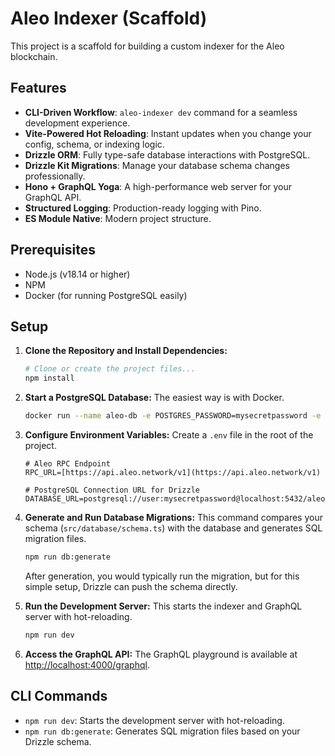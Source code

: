# Aleo Indexer (Scaffold)

This project is a scaffold for building a custom indexer for the Aleo blockchain.

## Features

-   **CLI-Driven Workflow**: `aleo-indexer dev` command for a seamless development experience.
-   **Vite-Powered Hot Reloading**: Instant updates when you change your config, schema, or indexing logic.
-   **Drizzle ORM**: Fully type-safe database interactions with PostgreSQL.
-   **Drizzle Kit Migrations**: Manage your database schema changes professionally.
-   **Hono + GraphQL Yoga**: A high-performance web server for your GraphQL API.
-   **Structured Logging**: Production-ready logging with Pino.
-   **ES Module Native**: Modern project structure.

## Prerequisites

-   Node.js (v18.14 or higher)
-   NPM
-   Docker (for running PostgreSQL easily)

## Setup

1.  **Clone the Repository and Install Dependencies:**
    ```bash
    # Clone or create the project files...
    npm install
    ```

2.  **Start a PostgreSQL Database:**
    The easiest way is with Docker.
    ```bash
    docker run --name aleo-db -e POSTGRES_PASSWORD=mysecretpassword -e POSTGRES_USER=user -e POSTGRES_DB=aleo_indexer -p 5432:5432 -d postgres
    ```

3.  **Configure Environment Variables:**
    Create a `.env` file in the root of the project.

    ```
    # Aleo RPC Endpoint
    RPC_URL=[https://api.aleo.network/v1](https://api.aleo.network/v1)

    # PostgreSQL Connection URL for Drizzle
    DATABASE_URL=postgresql://user:mysecretpassword@localhost:5432/aleo_indexer
    ```

4.  **Generate and Run Database Migrations:**
    This command compares your schema (`src/database/schema.ts`) with the database and generates SQL migration files.

    ```bash
    npm run db:generate
    ```
    After generation, you would typically run the migration, but for this simple setup, Drizzle can push the schema directly.

5.  **Run the Development Server:**
    This starts the indexer and GraphQL server with hot-reloading.
    ```bash
    npm run dev
    ```

6.  **Access the GraphQL API:**
    The GraphQL playground is available at [http://localhost:4000/graphql](http://localhost:4000/graphql).

## CLI Commands

-   `npm run dev`: Starts the development server with hot-reloading.
-   `npm run db:generate`: Generates SQL migration files based on your Drizzle schema.